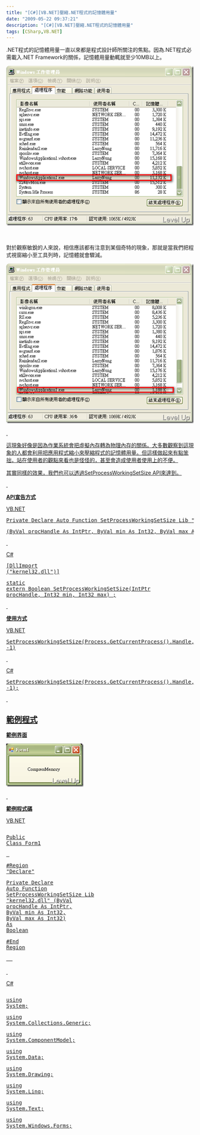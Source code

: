 ```yaml
---
title: "[C#][VB.NET]壓縮.NET程式的記憶體用量"
date: "2009-05-22 09:37:21"
description: "[C#][VB.NET]壓縮.NET程式的記憶體用量"
tags: [CSharp,VB.NET]
---
```


<p>.NET程式的記憶體用量一直以來都是程式設計師所關注的焦點。因為.NET程式必需載入.NET Framework的關係，記憶體用量動輒就至少10MB以上。</p><p><img style="border-right-width: 0px; border-top-width: 0px; border-bottom-width: 0px; border-left-width: 0px" border="0" alt="image" width="507" height="429" src="\images\posts\8522\image_thumb.png" /></a></p><p> </p><p>對於觀察敏銳的人來說，相信應該都有注意到某個奇特的現象，那就是當我們把程式視窗縮小至工具列時，記憶體就會驟減。</p><p><a href="http://files.dotblogs.com.tw/larrynung/0905/170e43632c67.NET_13DBE/image_4.png"><img style="border-right-width: 0px; border-top-width: 0px; border-bottom-width: 0px; border-left-width: 0px" border="0" alt="image" width="507" height="429" src="\images\posts\8522\image_thumb_1.png" /></p><p> </p><p>這現象好像是因為作業系統會把虛擬內存轉為物理內存的關係。大多數觀察到這現象的人都會利用把應用程式縮小來壓縮程式的記憶體用量。但這樣做起來有點笨拙，站在使用者的觀點來看也是怪怪的，甚至會造成使用者使用上的不便。</p><p>其實同樣的效果，我們也可以透過SetProcessWorkingSetSize API來達到。</p><p> </p><p><strong>API宣告方式</strong></p><p>VB.NET</p><div class="csharpcode"><pre class="alt"><span class="kwrd">Private</span> <span class="kwrd">Declare</span> <span class="kwrd">Auto</span> <span class="kwrd">Function</span> SetProcessWorkingSetSize <span class="kwrd">Lib</span> <span class="str">"kernel32.dll"</span> _</pre><pre>
(<span class="kwrd">ByVal</span> procHandle <span class="kwrd">As</span> IntPtr, <span class="kwrd">ByVal</span> min <span class="kwrd">As</span> Int32, <span class="kwrd">ByVal</span> max <span class="kwrd">As</span> Int32) <span class="kwrd">As</span> Boolean</pre></div><p /><style type="text/css"><![CDATA[



.csharpcode, .csharpcode pre
{
	font-size: small;
	color: black;
	font-family: consolas, "Courier New", courier, monospace;
	background-color: #ffffff;
	/*white-space: pre;*/
}
.csharpcode pre { margin: 0em; }
.csharpcode .rem { color: #008000; }
.csharpcode .kwrd { color: #0000ff; }
.csharpcode .str { color: #006080; }
.csharpcode .op { color: #0000c0; }
.csharpcode .preproc { color: #cc6633; }
.csharpcode .asp { background-color: #ffff00; }
.csharpcode .html { color: #800000; }
.csharpcode .attr { color: #ff0000; }
.csharpcode .alt 
{
	background-color: #f4f4f4;
	width: 100%;
	margin: 0em;
}
.csharpcode .lnum { color: #606060; }]]></style><p> </p><p>C#</p><div class="csharpcode"><pre class="alt">
[DllImport (<span class="str">"kernel32.dll"</span>)]</pre><pre><span class="kwrd">static</span> <span class="kwrd">extern</span> Boolean SetProcessWorkingSetSize(IntPtr procHandle, Int32 min, Int32 max) ; </pre></div><p /><style type="text/css"><![CDATA[


.csharpcode, .csharpcode pre
{
	font-size: small;
	color: black;
	font-family: consolas, "Courier New", courier, monospace;
	background-color: #ffffff;
	/*white-space: pre;*/
}
.csharpcode pre { margin: 0em; }
.csharpcode .rem { color: #008000; }
.csharpcode .kwrd { color: #0000ff; }
.csharpcode .str { color: #006080; }
.csharpcode .op { color: #0000c0; }
.csharpcode .preproc { color: #cc6633; }
.csharpcode .asp { background-color: #ffff00; }
.csharpcode .html { color: #800000; }
.csharpcode .attr { color: #ff0000; }
.csharpcode .alt 
{
	background-color: #f4f4f4;
	width: 100%;
	margin: 0em;
}
.csharpcode .lnum { color: #606060; }]]></style><p> </p><p><strong>使用方式</strong></p><div class="csharpcode">VB.NET <pre class="alt">
SetProcessWorkingSetSize(Process.GetCurrentProcess().Handle, -1, -1)</pre></div><p /><style type="text/css"><![CDATA[



.csharpcode, .csharpcode pre
{
	font-size: small;
	color: black;
	font-family: consolas, "Courier New", courier, monospace;
	background-color: #ffffff;
	/*white-space: pre;*/
}
.csharpcode pre { margin: 0em; }
.csharpcode .rem { color: #008000; }
.csharpcode .kwrd { color: #0000ff; }
.csharpcode .str { color: #006080; }
.csharpcode .op { color: #0000c0; }
.csharpcode .preproc { color: #cc6633; }
.csharpcode .asp { background-color: #ffff00; }
.csharpcode .html { color: #800000; }
.csharpcode .attr { color: #ff0000; }
.csharpcode .alt 
{
	background-color: #f4f4f4;
	width: 100%;
	margin: 0em;
}
.csharpcode .lnum { color: #606060; }]]></style><p> </p><p>C#</p><div class="csharpcode"><pre class="alt">
SetProcessWorkingSetSize(Process.GetCurrentProcess().Handle, -1, -1);</pre></div><p /><style type="text/css"><![CDATA[


.csharpcode, .csharpcode pre
{
	font-size: small;
	color: black;
	font-family: consolas, "Courier New", courier, monospace;
	background-color: #ffffff;
	/*white-space: pre;*/
}
.csharpcode pre { margin: 0em; }
.csharpcode .rem { color: #008000; }
.csharpcode .kwrd { color: #0000ff; }
.csharpcode .str { color: #006080; }
.csharpcode .op { color: #0000c0; }
.csharpcode .preproc { color: #cc6633; }
.csharpcode .asp { background-color: #ffff00; }
.csharpcode .html { color: #800000; }
.csharpcode .attr { color: #ff0000; }
.csharpcode .alt 
{
	background-color: #f4f4f4;
	width: 100%;
	margin: 0em;
}
.csharpcode .lnum { color: #606060; }]]></style><p> </p><h2>範例程式</h2><p><strong>範例界面</strong></p><p><img style="border-bottom: 0px; border-left: 0px; border-top: 0px; border-right: 0px" border="0" alt="image" width="208" height="116" src="\images\posts\8522\image17_thumb.png" /></p><p> </p><p><strong>範例程式碼</strong></p><p>VB.NET</p><div style="width: 615px; height: 361px; overflow: auto"><div class="csharpcode"><pre class="alt"><span class="kwrd">Public</span> <span class="kwrd">Class</span> Form1</pre><pre>
 </pre><pre class="alt"><span class="preproc">#Region</span> <span class="str">"Declare"</span></pre><pre>
    <span class="kwrd">Private</span> <span class="kwrd">Declare</span> <span class="kwrd">Auto</span> <span class="kwrd">Function</span> SetProcessWorkingSetSize <span class="kwrd">Lib</span> <span class="str">"kernel32.dll"</span> (<span class="kwrd">ByVal</span> procHandle <span class="kwrd">As</span> IntPtr, <span class="kwrd">ByVal</span> min <span class="kwrd">As</span> Int32, <span class="kwrd">ByVal</span> max <span class="kwrd">As</span> Int32) <span class="kwrd">As</span> <span class="kwrd">Boolean</span></pre><pre class="alt"><span class="preproc">#End Region</span></pre><pre>
 </pre><pre class="alt">
  </pre><pre><span class="preproc">#Region</span> <span class="str">"Private Method"</span></pre><pre class="alt">
    <span class="kwrd">Private</span> <span class="kwrd">Sub</span> CompressMemory()</pre><pre>
        SetProcessWorkingSetSize(Process.GetCurrentProcess().Handle, -1, -1)</pre><pre class="alt">
    <span class="kwrd">End</span> <span class="kwrd">Sub</span></pre><pre><span class="preproc">#End Region</span></pre><pre class="alt">
 </pre><pre>
 </pre><pre class="alt"><span class="preproc">#Region</span> <span class="str">"Event Process"</span></pre><pre>
    <span class="kwrd">Private</span> <span class="kwrd">Sub</span> Button1_Click(<span class="kwrd">ByVal</span> sender <span class="kwrd">As</span> System.<span class="kwrd">Object</span>, <span class="kwrd">ByVal</span> e <span class="kwrd">As</span> System.EventArgs) <span class="kwrd">Handles</span> Button1.Click</pre><pre class="alt">
        CompressMemory()</pre><pre>
    <span class="kwrd">End</span> <span class="kwrd">Sub</span></pre><pre class="alt"><span class="preproc">#End Region</span></pre><pre><span class="kwrd">End</span> <span class="kwrd">Class</span></pre></div></div><p /><style type="text/css"><![CDATA[



.csharpcode, .csharpcode pre
{
	font-size: small;
	color: black;
	font-family: consolas, "Courier New", courier, monospace;
	background-color: #ffffff;
	/*white-space: pre;*/
}
.csharpcode pre { margin: 0em; }
.csharpcode .rem { color: #008000; }
.csharpcode .kwrd { color: #0000ff; }
.csharpcode .str { color: #006080; }
.csharpcode .op { color: #0000c0; }
.csharpcode .preproc { color: #cc6633; }
.csharpcode .asp { background-color: #ffff00; }
.csharpcode .html { color: #800000; }
.csharpcode .attr { color: #ff0000; }
.csharpcode .alt 
{
	background-color: #f4f4f4;
	width: 100%;
	margin: 0em;
}
.csharpcode .lnum { color: #606060; }]]></style><p> </p><p>C#</p><div style="width: 617px; height: 369px; overflow: auto"><div class="csharpcode"><pre class="alt"><span class="kwrd">using</span> System;</pre><pre><span class="kwrd">using</span> System.Collections.Generic;</pre><pre class="alt"><span class="kwrd">using</span> System.ComponentModel;</pre><pre><span class="kwrd">using</span> System.Data;</pre><pre class="alt"><span class="kwrd">using</span> System.Drawing;</pre><pre><span class="kwrd">using</span> System.Linq;</pre><pre class="alt"><span class="kwrd">using</span> System.Text;</pre><pre><span class="kwrd">using</span> System.Windows.Forms;</pre><pre class="alt"><span class="kwrd">using</span> System.Runtime.InteropServices;</pre><pre><span class="kwrd">using</span> System.Diagnostics;</pre><pre class="alt">
 </pre><pre><span class="kwrd">namespace</span> WindowsFormsApplication1</pre><pre class="alt">
{</pre><pre>
    <span class="kwrd">public</span> <span class="kwrd">partial</span> <span class="kwrd">class</span> Form1 : Form</pre><pre class="alt">
    {</pre><pre>
        [DllImport (<span class="str">"kernel32.dll"</span>)]</pre><pre class="alt">
        <span class="kwrd">static</span> <span class="kwrd">extern</span> Boolean SetProcessWorkingSetSize(IntPtr procHandle, Int32 min, Int32 max) ; </pre><pre>
 </pre><pre class="alt">
        <span class="kwrd">public</span> Form1()</pre><pre>
        {</pre><pre class="alt">
            InitializeComponent();</pre><pre>
        }</pre><pre class="alt">
 </pre><pre>
        <span class="kwrd">private</span> <span class="kwrd">void</span> CompressMemory()</pre><pre class="alt">
        {</pre><pre>
            SetProcessWorkingSetSize(Process.GetCurrentProcess().Handle, -1, -1);</pre><pre class="alt">
        }</pre><pre>
 </pre><pre class="alt">
        <span class="kwrd">private</span> <span class="kwrd">void</span> button1_Click(<span class="kwrd">object</span> sender, EventArgs e)</pre><pre>
        {</pre><pre class="alt">
            CompressMemory();</pre><pre>
        }</pre><pre class="alt">
    }</pre><pre>
}</pre></div></div><p /><style type="text/css"><![CDATA[


.csharpcode, .csharpcode pre
{
	font-size: small;
	color: black;
	font-family: consolas, "Courier New", courier, monospace;
	background-color: #ffffff;
	/*white-space: pre;*/
}
.csharpcode pre { margin: 0em; }
.csharpcode .rem { color: #008000; }
.csharpcode .kwrd { color: #0000ff; }
.csharpcode .str { color: #006080; }
.csharpcode .op { color: #0000c0; }
.csharpcode .preproc { color: #cc6633; }
.csharpcode .asp { background-color: #ffff00; }
.csharpcode .html { color: #800000; }
.csharpcode .attr { color: #ff0000; }
.csharpcode .alt 
{
	background-color: #f4f4f4;
	width: 100%;
	margin: 0em;
}
.csharpcode .lnum { color: #606060; }]]></style>
